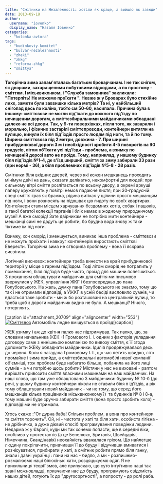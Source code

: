 ```yaml
---
title: "Смітники на Незалежності: хотіли як краще, а вийшло як завжди"
date: 2013-09-18
author: 
  username: "iovenko"
  display_name: "Наталя Іовенко"
categories: 
  - "kolonka-avtora"
tags: 
  - "budinkoviy-komitet"
  - "bulvar-nezalezhnosti"
  - "zheki"
  - "zhkg"
  - "reforma-zhkg"
  - "smittya"
---
```


**Тогорічна зима запам'яталась багатьом броварчанам. І не так снігом, як дворами, захаращеними побутовими відходами, а по простому - сміттям. І міськвиконком, і "Служба замовника" закликали: "Потерпіть! Не можемо проїхати ". Невже ж у Броварах було стихійне лихо, замети були заввишки кілька метрів? Та ні, у найбільший снігопад десь по коліно, тобто см 50-60, насипало. Причина була в іншому: сміттєвози не могли під'їхати до кожного під'їзду по нечищеним дорогам, а сміттєзбиральними майданчиками обладнані далеко не всі двори. Так, у 9-ти поверхівках, після того, як заварили і морально, і фізично застарілі сміттєпроводи, контейнери витягли на вулицю, кинули їх біля під'їздів просто людям під ноги, та й по тому. Ширина сміттєвоза під 2 метри, довжина - 7. При ширині прибудинкової дороги 3 м і необхідності зробити 4-5 поворотів на 90 градусів, літом об'їхати усі під'їзди - проблема, а взимку по нечищеній дорозі авто не проїде. Тому, наприклад, у нашому будинку біля під'їздів №1-4, де в'їзд ширший, сміття за зиму забирали 33 рази (при нормі - 36), а біля проблемних під'їздів №5-8 - 28 разів.**

Cмітники біля вхідних дверей, через які кожен мешканець проходить мінімум двічі на день, сказати делікатно, некомфортні для людей: при сильному вітрі сміття розлітається по всьому двору, а окремі аркуші паперу кружляють у повітрі немов падаюче листя; при 30-градусній спеці сміття грає як бражка, рідина витікає у щілини просто мешканцям під ноги, і вони розносять на підошвах цю гидоту по своїх квартирах. Контейнери стали місцем харчування бездомних котів, собак і пацюків, а такої багатої колекції тарганів і бліх немає в жодному природничому музеї! А вже сморід! Зате двірникам не потрібно мити контейнери - мешканці самі не дадуть це робити, бо брудна вода знову ж таки тіктиме їм під ноги.

Взимку, хоч сморід і зменшується, виникає інша проблема - сміттєвози не можуть проїхати і навкруг контейнерів виростають сміттєві Еверести. Тогорічна зима не створила проблему - вона її яскраво висвітила.

Логічний висновок: контейнери треба винести на край прибудинкової території у місце з гарним під'їздом. Тоді літом сморід не потрапить у помешкання, біля під'їздів буде чисто, проїзд для машини полегшиться. З проханням облаштувати майданчик для сміття ми письмово звернулися у ЖЕК, управління ЖКГ і безпосередньо до пана Голубовського. На жаль, думку пана Голубовського не знаємо, тому що так і не отримали відповіді, а УЖКГ в усній бесіді висловило сумнів, чи вдасться таке зробити - ми ж бо розташовані на центральній вулиці, то треба щоб з дороги майданчик видно не було. А мешканці? Нічого, потерплять.

\[caption id="attachment\_20709" align="aligncenter" width="553"\][![Сміттєвоз](https://mpz.brovary.org/wp-content/uploads/2013/09/Smittyevoz.jpg)](https://mpz.brovary.org/wp-content/uploads/2013/09/Smittyevoz.jpg) Автомобіль ледве вміщується в проїзд\[/caption\]

ЖЕК узимку і аж до квітня палко нас підтримував. Так палко, що, за словами начальника ЖЕК -1 Громового І. І. одним з факторів укладання договору саме з нинішньою компанією по вивозу сміття, є її згода допомогти ЖЕКу обладнати майданчики. Ідилія продовжувалася десь до червня. Коли я нагадала Громовому І. І., що час летить швидко, літо промайне і зима прийде, а сміттєзбиральні автомобілі нової компанії об'ємніші, тож проблем буде набагато більше, побачила на його лиці сумнів - а чи потрібно щось робити? Містяни у нас не виховані - раптом вирішать привозити сміття власними машинами на наш майданчик. На наші слова, що там уже облаштовано 3 майданчики: будинку № 10-б (до речі, у цьому будинку контейнери ніколи не ставили біля п ід'їздів, а рік тому облаштували новий майданчик - чи не тому, що серед його мешканців кілька працівників міськвиконкому?)  та будинків № 8 і 8-а, тому машині буде зручно забирати сміття (вона просто зробить коло) - відповіді ми не отримали.

Хтось скаже :"От дурна баба! Стільки проблем, а вона про контейнери та сміття торочить". Ой, ні - чистота у хаті та біля хати, особиста гігієна - не дрібничка, а дуже дієвий спосіб програмування поведінки людини. Недарма ж у Європі, куди ми так хочемо попасти, ще в середні віки, особливо у протестантів (а це Бенелюкс, Британія, Швейцарія, Німеччина, Скандінавія) неохайність вважалася гріхом. Що найлегше людину покріпачити, привчивши її до бруду і відучивши вмиватися і розчісуватися, прибирати у хаті, а смітник робити прямо біля ганку, знали і давні українці : пани на нас - бидло, а ми - розпишемо-розмалюємо наші білюсінькі хати, розцяцькуємо одяг. Я не прихильниця теорії змов, але припускаю, що суто інтуїтивно наші так звані можновладці, привчаючи нас до бруду, програмують свідомість наших дітей, готують їх до "другосортності", а попросту - до ролі раба.
